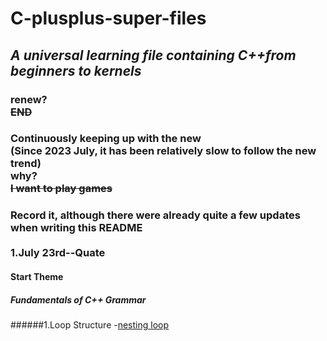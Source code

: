 # C-plusplus-super-files
## ***A universal learning file containing C++from beginners to kernels***
### renew?<br/>**~~END~~**<br/>
### Continuously keeping up with the new<br/>**(Since 2023 July, it has been relatively slow to follow the new trend)<br/>why?<br/>~~I want to play games~~<br/>**
### Record it, although there were already quite a few updates when writing this README<br/><br/>1.July 23rd--Quate
#### Start Theme<br/>
##### Fundamentals of C++ Grammar<br/>
######1.Loop Structure
        -[nesting loop](https://github.com/super-yjt/My--C-plusplus-super-files/blob/main/Loop%20Structure/nesting%20loop.cpp)
